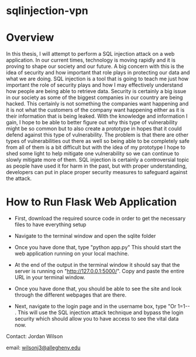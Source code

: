 # sqlinjection-vpn


# Overview

In this thesis, I will attempt to perform a SQL injection attack on a web application. In our current times, technology is moving rapidly and it is proving to shape our society and our future. A big concern with this is the idea of security and how important that role plays in protecting our data and what we are doing. SQL injection is a tool that is going to teach me just how important the role of security plays and how I may effectively understand how people are being able to retrieve data. Security is certainly a big issue in our society as some of the biggest companies in our country are being hacked. This certainly is not something the companies want happening and it is not what the customers of the company want happening either as it is their information that is being leaked. With the knowledge and information I gain, I hope to be able to better figure out why this type of vulnerability might be so common but to also create a prototype in hopes that it could defend against this type of vulnerability. The problem is that there are other types of vulnerabilities out there as well so being able to be completely safe from all of them is a bit difficult but with the idea of my prototype I hope to shed some light to help mitigate one vulnerability so we can continue to slowly mitigate more of them. SQL injection is certainly a controversial topic as people have used it for harm in the past, but with proper understanding, developers can put in place proper security measures to safeguard against the attack.

# How to Run Flask Web Application

- First, download the required source code in order to get the necessary files to have everything setup

- Navigate to the terminal window and open the sqlite folder

- Once you have done that, type "python app.py" This should start the web application running on your local machine.

- At the end of the output in the terminal window it should say that the server is running on "http://127.0.0.1:5000/". Copy and paste the entire URL in your terminal window.

- Once you have done that, you should be able to see the site and look through the different webpages that are there.

- Next, navigate to the login page and in the username box, type  "Or 1=1--  . This will use the SQL injection attack technique and bypass the login security which should allow you to have access to see the vital data now.



Contact: Jordan Wilson

email: wilsonj3@allegheny.edu


